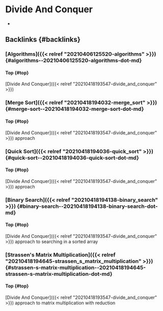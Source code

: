 # Divide And Conquer


-


## Backlinks {#backlinks}


### [Algorithms]({{< relref "20210406125520-algorithms" >}}) {#algorithms--20210406125520-algorithms-dot-md}


#### Top {#top}

[Divide And Conquer]({{< relref "20210418193547-divide_and_conquer" >}})


### [Merge Sort]({{< relref "20210418194032-merge_sort" >}}) {#merge-sort--20210418194032-merge-sort-dot-md}


#### Top {#top}

[Divide And Conquer]({{< relref "20210418193547-divide_and_conquer" >}}) approach


### [Quick Sort]({{< relref "20210418194036-quick_sort" >}}) {#quick-sort--20210418194036-quick-sort-dot-md}


#### Top {#top}

[Divide And Conquer]({{< relref "20210418193547-divide_and_conquer" >}}) approach


### [Binary Search]({{< relref "20210418194138-binary_search" >}}) {#binary-search--20210418194138-binary-search-dot-md}


#### Top {#top}

[Divide And Conquer]({{< relref "20210418193547-divide_and_conquer" >}}) approach to searching in a sorted array


### [Strassen's Matrix Multiplication]({{< relref "20210418194645-strassen_s_matrix_multiplication" >}}) {#strassen-s-matrix-multiplication--20210418194645-strassen-s-matrix-multiplication-dot-md}


#### Top {#top}

[Divide And Conquer]({{< relref "20210418193547-divide_and_conquer" >}}) approach to matrix multiplication with reduction

